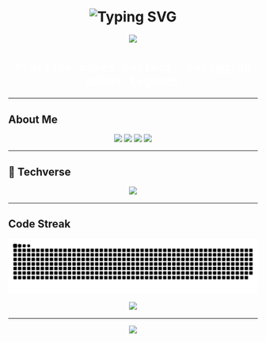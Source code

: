 <h1 align="center">
  <img src="https://readme-typing-svg.herokuapp.com?font=Press+Start+2P&size=35&duration=3000&pause=1000&color=FF69B4&center=true&vCenter=true&width=600&lines=Heizel+Ann+Joseph" alt="Typing SVG" />
</h1>

<p align="center">
  <img src="https://i.pinimg.com/originals/f6/67/76/f66776f10e13af7e1e76c7315bbf6e6f.gif" width="800" />
</p>

<h2 align="center" style="color:white; font-family:monospace; font-size:24px;">
  Practice makes perfect, debugging makes legends
</h2>

---


## About Me  
<p align="center">
  <img src="https://img.shields.io/badge/Final%20year-B.Tech%20CSE-ff69b4?style=for-the-badge" />
  <img src="https://img.shields.io/badge/Focus-Web%20Experiences-ff69b4?style=for-the-badge" />
  <img src="https://img.shields.io/badge/Exploring-Flutter-ff69b4?style=for-the-badge" />
  <img src="https://img.shields.io/badge/Experimenting-Machine%20Learning-ff69b4?style=for-the-badge" />
</p>

---

## 🚀 Techverse  
<p align="center">
  <img src="https://skillicons.dev/icons?i=html,css,js,flutter,react,git,figma" />
</p>

---

## Code Streak
<p align="center">
  <img src="https://github.com/Platane/snk/raw/output/github-contribution-grid-snake.svg" alt="snake animation" />
</p>

<p align="center">
  <img src="https://github-widgetbox.vercel.app/api/profile?username=heizelannjoseph&data=followers,repositories,stars,commits&theme=radical" />
</p>

---

<p align="center">
  <img src="https://capsule-render.vercel.app/api?type=waving&color=FF69B4&height=120&section=footer"/>
</p>
